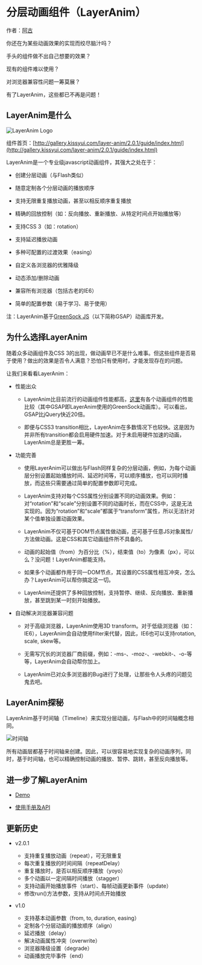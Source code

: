 分层动画组件（LayerAnim）
==========================

作者：[阿古](mailto:blueaqua2000@gmail.com)

你还在为某些动画效果的实现而绞尽脑汁吗？

手头的组件做不出自己想要的效果？

现有的组件难以使用？

对浏览器兼容性问题一筹莫展？

有了LayerAnim，这些都已不再是问题！

## LayerAnim是什么

![LayerAnim Logo](http://img04.taobaocdn.com/tps/i4/T1ei0EFXlgXXcH.AUy-190-214.png)

组件首页：[http://gallery.kissyui.com/layer-anim/2.0.1/guide/index.html](http://gallery.kissyui.com/layer-anim/2.0.1/guide/index.html)

LayerAnim是一个专业级javascript动画组件，其强大之处在于：

* 创建分层动画（与Flash类似）

* 随意定制各个分层动画的播放顺序

* 支持无限重复播放动画，甚至以相反顺序重复播放

* 精确的回放控制（如：反向播放、重新播放、从特定时间点开始播放等）

* 支持CSS 3（如：rotation）

* 支持延迟播放动画

* 多种可配置的过渡效果（easing）

* 自定义各浏览器的优雅降级

* 动态添加/删除动画

* 兼容所有浏览器（包括古老的IE6）

* 简单的配置参数（易于学习、易于使用）

注：LayerAnim基于[GreenSock JS](http://www.greensock.com)（以下简称GSAP）动画库开发。

## 为什么选择LayerAnim

随着众多动画组件及CSS 3的出现，做动画早已不是什么难事。但这些组件是否易于使用？做出的效果是否令人满意？恐怕只有使用时，才能发现存在的问题。

让我们来看看LayerAnim：

* 性能出众

  * LayerAnim比目前流行的动画组件性能都高，[这里](http://www.greensock.com/js/speed.html)有各个动画组件的性能比较（其中GSAP即LayerAnim使用的GreenSock动画库）。可以看出，GSAP比jQuery快近20倍。

  * 即便与CSS3 transition相比，LayerAnim在多数情况下也较快。这是因为并非所有transition都会启用硬件加速。对于未启用硬件加速的动画，LayerAnim总是更胜一筹。

* 功能完善

  * 使用LayerAnim可以做出与Flash同样复杂的分层动画，例如，为每个动画层分别设置起始播放时间、延迟时间等，可以顺序播放，也可以同时播放，而这些只需要通过简单的配置参数即可完成。

  * LayerAnim支持对每个CSS属性分别设置不同的动画效果。例如：对“rotation”和“scale”分别设置不同的动画时长，而在CSS中，这是无法实现的。因为“rotation”和“scale”都属于“transform”属性，所以无法针对某个值单独设置动画效果。

  * LayerAnim不仅可基于DOM节点属性做动画，还可基于任意JS对象属性/方法做动画。这是CSS和其它动画组件所不具备的。

  * 动画的起始值（from）为百分比（%），结束值（to）为像素（px），可以么？没问题！LayerAnim都能支持。

  * 如果多个动画都作用于同一DOM节点，其设置的CSS属性相互冲突，怎么办？LayerAnim可以帮你搞定这一切。

  * LayerAnim还提供了多种回放控制，支持暂停、继续、反向播放、重新播放，甚至跳到某一时刻开始播放。

* 自动解决浏览器兼容问题

  * 对于高级浏览器，LayerAnim使用3D transform。对于低级浏览器（如：IE6），LayerAnim会自动使用filter来代替，因此，IE6也可以支持rotation, scale, skew等。

  * 无需写冗长的浏览器厂商前缀，例如：-ms-、-moz-、-webkit-、-o-等等，LayerAnim会自动帮你加上。

  * LayerAnim已对众多浏览器的Bug进行了处理，让那些令人头疼的问题见鬼去吧。

## LayerAnim探秘

LayerAnim基于时间轴（Timeline）来实现分层动画，与Flash中的时间轴概念相同。

![时间轴](http://img01.taobaocdn.com/tps/i1/T1x00HFbReXXa8U2PP-507-106.png)

所有动画层都基于时间轴来创建。因此，可以很容易地实现复杂的动画序列，同时，基于时间轴，也可以精确控制动画的播放、暂停、跳转，甚至反向播放等。

## 进一步了解LayerAnim

* [Demo](http://gallery.kissyui.com/layer-anim/2.0.1/demo/index.html)

* [使用手册及API](http://gallery.kissyui.com/layer-anim/2.0.1/guide/index.html)

## 更新历史

* v2.0.1

  * 支持重复播放动画（repeat），可无限重复
  * 每次重复播放的时间间隔（repeatDelay）
  * 重复播放时，是否以相反顺序播放（yoyo）
  * 多个动画以一定间隔时间播放（stagger）
  * 支持动画开始播放事件（start）、每帧动画更新事件（update）
  * 修改run()方法参数，支持从时间点开始播放

* v1.0

  * 支持基本动画参数（from, to, duration, easing）
  * 定制各个分层动画的播放顺序（align）
  * 延迟播放（delay）
  * 解决动画属性冲突（overwrite）
  * 浏览器降级设置（degrade）
  * 动画播放完毕事件（end）
